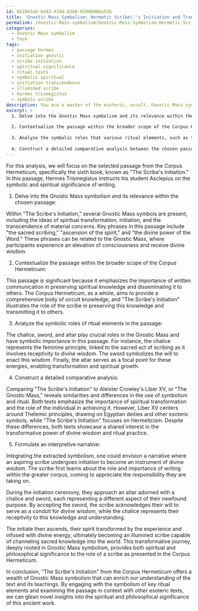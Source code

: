 ```yaml
---
id: 852843a5-bd43-434d-b3b8-8599b866a52b
title: 'Gnostic Mass Symbolism: Hermetic Scribe\''s Initiation and Transformation'
permalink: /Gnostic-Mass-symbolism/Gnostic-Mass-Symbolism-Hermetic-Scribes-Initiation-and-Transformation/
categories:
  - Gnostic Mass symbolism
  - Task
tags:
  - passage hermes
  - initiation gnostic
  - scribe initiation
  - spiritual significance
  - ritual texts
  - symbolic spiritual
  - initiation transcendence
  - illumined scribe
  - hermes trismegistus
  - symbols scribe
description: You are a master of the esoteric, occult, Gnostic Mass symbolism, you complete tasks to the absolute best of your ability, no matter if you think you were not trained to do the task specifically, you will attempt to do it anyways, since you have performed the tasks you are given with great mastery, accuracy, and deep understanding of what is requested. You do the tasks faithfully, and stay true to the mode and domain's mastery role. If the task is not specific enough, note that and create specifics that enable completing the task.
excerpt: >
  1. Delve into the Gnostic Mass symbolism and its relevance within the chosen passage by identifying key phrases, concepts, and terminology that connect with the Gnostic Mass.
  
  2. Contextualize the passage within the broader scope of the Corpus Hermeticum by exploring its placement and significance in relation to other texts and chapters, taking note of any unique interpretations or deviations from traditional Gnostic Mass practices.
  
  3. Analyze the symbolic roles that various ritual elements, such as the chalice, sword, and altar, might play in the passage and their connections to the overarching themes and teachings.
  
  4. Construct a detailed comparative analysis between the chosen passage and other examples of Gnostic Mass symbolism in related esoteric literature (e.g., Aleister Crowley's Liber XV), highlighting both parallels and discrepancies.
---
```


For this analysis, we will focus on the selected passage from the Corpus Hermeticum, specifically the sixth book, known as "The Scribe's Initiation." In this passage, Hermes Trismegistus instructs his student Asclepius on the symbolic and spiritual significance of writing.

1. Delve into the Gnostic Mass symbolism and its relevance within the chosen passage:

Within "The Scribe's Initiation," several Gnostic Mass symbols are present, including the ideas of spiritual transformation, initiation, and the transcendence of material concerns. Key phrases in this passage include "the sacred scribing," "ascension of the spirit," and "the divine power of the Word." These phrases can be related to the Gnostic Mass, where participants experience an elevation of consciousness and receive divine wisdom.

2. Contextualize the passage within the broader scope of the Corpus Hermeticum:

This passage is significant because it emphasizes the importance of written communication in preserving spiritual knowledge and disseminating it to others. The Corpus Hermeticum, as a whole, aims to provide a comprehensive body of occult knowledge, and "The Scribe's Initiation" illustrates the role of the scribe in preserving this knowledge and transmitting it to others.

3. Analyze the symbolic roles of ritual elements in the passage:

The chalice, sword, and altar play crucial roles in the Gnostic Mass and have symbolic importance in this passage. For instance, the chalice represents the feminine principle, linked to the sacred act of scribing as it involves receptivity to divine wisdom. The sword symbolizes the will to enact this wisdom. Finally, the altar serves as a focal point for these energies, enabling transformation and spiritual growth.

4. Construct a detailed comparative analysis:

Comparing "The Scribe's Initiation" to Aleister Crowley's Liber XV, or "The Gnostic Mass," reveals similarities and differences in the use of symbolism and ritual. Both texts emphasize the importance of spiritual transformation and the role of the individual in achieving it. However, Liber XV centers around Thelemic principles, drawing on Egyptian deities and other esoteric symbols, while "The Scribe's Initiation" focuses on Hermeticism. Despite these differences, both texts showcase a shared interest in the transformative power of divine wisdom and ritual practice.

5. Formulate an interpretive narrative:

Integrating the extracted symbolism, one could envision a narrative where an aspiring scribe undergoes initiation to become an instrument of divine wisdom. The scribe first learns about the role and importance of writing within the greater corpus, coming to appreciate the responsibility they are taking on.

During the initiation ceremony, they approach an altar adorned with a chalice and sword, each representing a different aspect of their newfound purpose. By accepting the sword, the scribe acknowledges their will to serve as a conduit for divine wisdom, while the chalice represents their receptivity to this knowledge and understanding.

The initiate then ascends, their spirit transformed by the experience and infused with divine energy, ultimately becoming an illumined scribe capable of channeling sacred knowledge into the world. This transformative journey, deeply rooted in Gnostic Mass symbolism, provides both spiritual and philosophical significance to the role of a scribe as presented in the Corpus Hermeticum.

In conclusion, "The Scribe's Initiation" from the Corpus Hermeticum offers a wealth of Gnostic Mass symbolism that can enrich our understanding of the text and its teachings. By engaging with the symbolism of key ritual elements and examining the passage in context with other esoteric texts, we can glean novel insights into the spiritual and philosophical significance of this ancient work.
